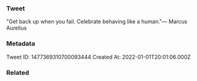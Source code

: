 ### Tweet
"Get back up when you fail. Celebrate behaving like a human."— Marcus Aurelius

### Metadata
Tweet ID: 1477369310700093444
Created At: 2022-01-01T20:01:06.000Z

### Related

